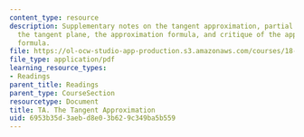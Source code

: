 ```yaml
---
content_type: resource
description: Supplementary notes on the tangent approximation, partial derivatives,
  the tangent plane, the approximation formula, and critique of the approximation
  formula.
file: https://ol-ocw-studio-app-production.s3.amazonaws.com/courses/18-02-multivariable-calculus-fall-2007/6953b35d3aebd8e03b629c349ba5b559_tangent_approx.pdf
file_type: application/pdf
learning_resource_types:
- Readings
parent_title: Readings
parent_type: CourseSection
resourcetype: Document
title: TA. The Tangent Approximation
uid: 6953b35d-3aeb-d8e0-3b62-9c349ba5b559
---
```

